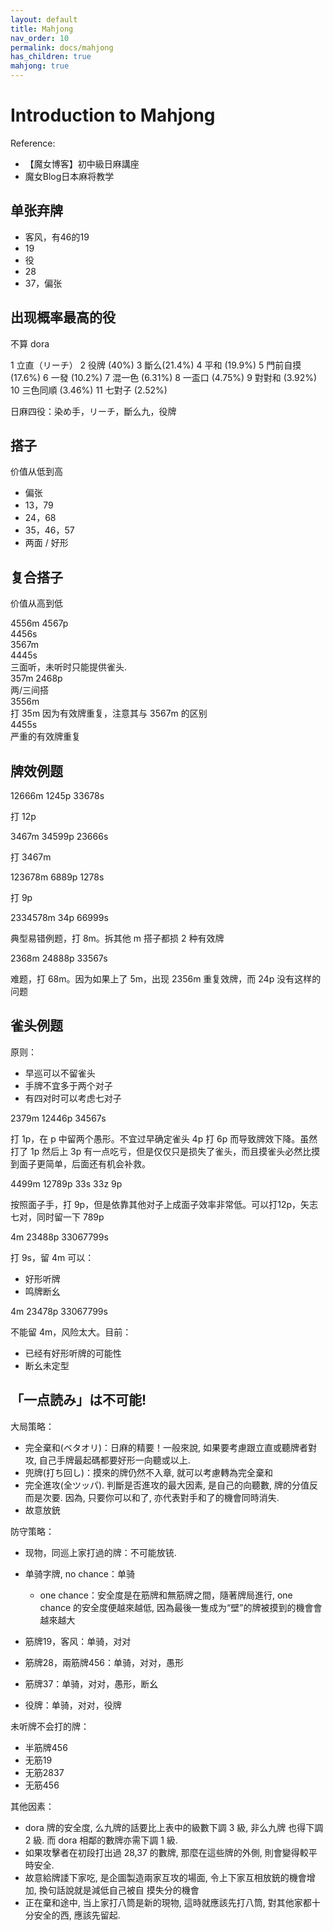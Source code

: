 ```yaml
---
layout: default
title: Mahjong
nav_order: 10
permalink: docs/mahjong
has_children: true
mahjong: true
---
```


# Introduction to Mahjong

Reference:

- 【魔女博客】初中級日麻講座
- 魔女Blog日本麻将教学

## 单张弃牌

- 客风，有46的19
- 19
- 役
- 28
- 37，偏张

## 出现概率最高的役

不算 dora

1 立直（リーチ）
2 役牌 (40%)
3 斷么(21.4%)
4 平和 (19.9%)
5 門前自摸 (17.6%)
6 一發 (10.2%)
7 混一色 (6.31%)
8 一盃口 (4.75%)
9 對對和 (3.92%)
10 三色同順 (3.46%)
11 七對子 (2.52%)

日麻四役：染め手，リーチ，斷么九，役牌

## 搭子

价值从低到高

- 偏张
- 13，79
- 24，68
- 35，46，57
- 两面 / 好形

## 复合搭子

价值从高到低

<div class="mahjong">4556m 4567p</div>

<div class="mahjong">4456s</div>
<div class="mahjong">3567m</div>

<div class="mahjong">4445s</div>
三面听，未听时只能提供雀头.

<div class="mahjong">357m 2468p</div>
两/三间搭

<div class="mahjong">3556m</div>
打 35m 因为有效牌重复，注意其与 3567m 的区别

<div class="mahjong">4455s</div>
严重的有效牌重复

## 牌效例题

<div class="mahjong">
12666m 1245p 33678s
</div>

打 12p

<div class="mahjong">
3467m 34599p 23666s
</div>

打 3467m

<div class="mahjong">
123678m 6889p 1278s
</div>

打 9p 

<div class="mahjong">
2334578m 34p 66999s
</div>

典型易错例题，打 8m。拆其他 m 搭子都损 2 种有效牌

<div class="mahjong">
2368m 24888p 33567s
</div>

难题，打 68m。因为如果上了 5m，出现 2356m 重复效牌，而 24p 没有这样的问题

## 雀头例题 

原则：

- 早巡可以不留雀头
- 手牌不宜多于两个对子
- 有四对时可以考虑七对子

<div class="mahjong">
2379m 12446p 34567s
</div>

打 1p，在 p 中留两个愚形。不宜过早确定雀头 4p 打 6p 而导致牌效下降。虽然打了 1p 然后上 3p 有一点吃亏，但是仅仅只是损失了雀头，而且摸雀头必然比摸到面子更简单，后面还有机会补救。

<div class="mahjong">
4499m 12789p 33s 33z 9p
</div>

按照面子手，打 9p，但是依靠其他对子上成面子效率非常低。可以打12p，矢志七对，同时留一下 789p


<div class="mahjong">
4m 23488p 33067799s
</div>

打 9s，留 4m 可以： 

- 好形听牌
- 鸣牌断幺

<div class="mahjong">
4m 23478p 33067799s
</div>

不能留 4m，风险太大。目前：

- 已经有好形听牌的可能性
- 断幺未定型

## 「一点読み」は不可能!

大局策略：

- 完全棄和(ベタオリ)：日麻的精要！一般來說, 如果要考慮跟立直或聽牌者對攻, 自己手牌最起碼都要好形一向聽或以上.
- 兜牌(打ち回し)：摸來的牌仍然不入章, 就可以考慮轉為完全棄和
- 完全進攻(全ツッパ). 判斷是否進攻的最大因素, 是自己的向聽數, 牌的分值反而是次要. 因為, 只要你可以和了, 亦代表對手和了的機會同時消失. 
- 故意放銃

防守策略：

- 现物，同巡上家打過的牌：不可能放铳. 
- 单骑字牌, no chance：单骑
  - one chance：安全度是在筋牌和無筋牌之間，隨著牌局進行, one chance 的安全度便越來越低, 因為最後一隻成为“壁”的牌被摸到的機會會越來越大
- 筋牌19，客风：单骑，对对

- 筋牌28，兩筋牌456：单骑，对对，愚形
- 筋牌37：单骑，对对，愚形，断幺
- 役牌：单骑，对对，役牌

未听牌不会打的牌：

- 半筋牌456
- 无筋19
- 无筋2837
- 无筋456

其他因素：

- dora 牌的安全度, 么九牌的話要比上表中的級數下調 3 級, 非么九牌 也得下調 2 級. 而 dora 相鄰的數牌亦需下調 1 級.
- 如果攻擊者在初段打出過 28,37 的數牌, 那麼在這些牌的外側, 則會變得較平 時安全.
- 故意給牌諉下家吃, 是企圖製造兩家互攻的場面, 令上下家互相放銃的機會增加, 換句話說就是減低自己被自 摸失分的機會
- 正在棄和途中, 当上家打八筒是新的現物, 這時就應該先打八筒, 對其他家都十分安全的西, 應該先留起.




